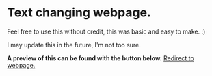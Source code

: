 # Text changing webpage.

Feel free to use this without credit, this was basic and easy to make. :)

I may update this in the future, I'm not too sure.
 
 **A preview of this can be found with the button below.** 
[Redirect to webpage.](https://astrostarss.github.io/changing-website/)
